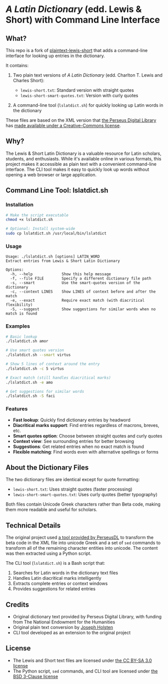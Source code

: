# *A Latin Dictionary* (edd. Lewis & Short) with Command Line Interface

## What?

This repo is a fork of [plaintext-lewis-short](https://github.com/josephholsten/plaintext-lewis-short) that adds a command-line interface for looking up entries in the dictionary.

It contains:

1. Two plain text versions of *A Latin Dictionary* (edd. Charlton T. Lewis and Charles Short):
   - `lewis-short.txt`: Standard version with straight quotes
   - `lewis-short-smart-quotes.txt`: Version with curly quotes

2. A command-line tool (`lslatdict.sh`) for quickly looking up Latin words in the dictionary

These files are based on the XML version that [the Perseus Digital Library](http://www.perseus.tufts.edu/hopper/) has [made available under a Creative-Commons license](https://github.com/PerseusDL/lexica/tree/master/CTS_XML_TEI/perseus/pdllex/lat/ls).

## Why?

The Lewis & Short Latin Dictionary is a valuable resource for Latin scholars, students, and enthusiasts. While it's available online in various formats, this project makes it accessible as plain text with a convenient command-line interface. The CLI tool makes it easy to quickly look up words without opening a web browser or large application.

## Command Line Tool: lslatdict.sh

### Installation

```bash
# Make the script executable
chmod +x lslatdict.sh

# Optional: Install system-wide
sudo cp lslatdict.sh /usr/local/bin/lslatdict
```

### Usage

```
Usage: ./lslatdict.sh [options] LATIN_WORD
Extract entries from Lewis & Short Latin Dictionary

Options:
  -h, --help             Show this help message
  -f, --file FILE        Specify a different dictionary file path
  -s, --smart            Use the smart-quotes version of the dictionary
  -c, --context LINES    Show LINES of context before and after the match
  -e, --exact            Require exact match (with diacritical flexibility)
  -S, --suggest          Show suggestions for similar words when no match is found
```

### Examples

```bash
# Basic lookup
./lslatdict.sh amor

# Use smart quotes version
./lslatdict.sh --smart virtus

# Show 5 lines of context around the entry
./lslatdict.sh -c 5 virtus

# Exact match (still handles diacritical marks)
./lslatdict.sh -e amo

# Get suggestions for similar words
./lslatdict.sh -S faci
```

### Features

- **Fast lookup**: Quickly find dictionary entries by headword
- **Diacritical marks support**: Find entries regardless of macrons, breves, etc.
- **Smart quotes option**: Choose between straight quotes and curly quotes
- **Context view**: See surrounding entries for better browsing
- **Suggestions**: Get related entries when no exact match is found
- **Flexible matching**: Find words even with alternative spellings or forms

## About the Dictionary Files

The two dictionary files are identical except for quote formatting:

- `lewis-short.txt`: Uses straight quotes (faster processing)
- `lewis-short-smart-quotes.txt`: Uses curly quotes (better typography)

Both files contain Unicode Greek characters rather than Beta code, making them more readable and useful for scholars.

## Technical Details

The original project used [a tool provided by PerseusDL](https://github.com/PerseusDL/tei-conversion-tools) to transform the beta code in the XML file into unicode Greek and a set of `sed` commands to transform all of the remaining character entities into unicode. The content was then extracted using a Python script.

The CLI tool (`lslatdict.sh`) is a Bash script that:

1. Searches for Latin words in the dictionary text files
2. Handles Latin diacritical marks intelligently
3. Extracts complete entries or context windows
4. Provides suggestions for related entries

## Credits

- Original dictionary text provided by Perseus Digital Library, with funding from The National Endowment for the Humanities
- Original plain text conversion by [Joseph Holsten](https://github.com/josephholsten)
- CLI tool developed as an extension to the original project

## License

- The Lewis and Short text files are licensed under [the CC BY-SA 3.0 license](https://creativecommons.org/licenses/by-sa/3.0/us/)
- The Python script, `sed` commands, and CLI tool are licensed under [the BSD 3-Clause license](https://opensource.org/licenses/BSD-3-Clause)
